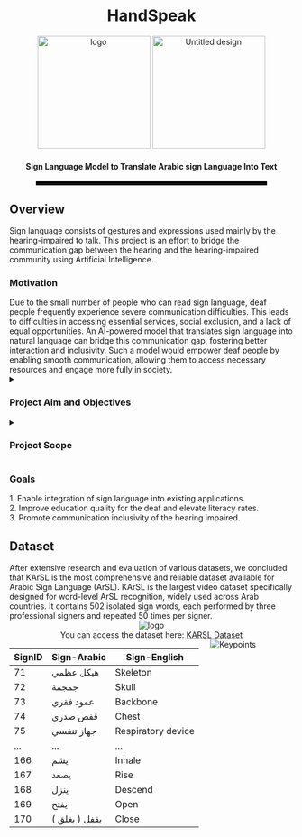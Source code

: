 <h1 align="center">HandSpeak</h1>
<div align="center">
  <img src="https://github.com/user-attachments/assets/da210bca-cbf0-4a2b-83dd-32cd73147f4d" alt="logo" width="200">
  <img src="https://github.com/user-attachments/assets/04911c8b-8202-4d12-82ac-5832100537ce" alt="Untitled design" width="200">
</div>
<h4 align="center">Sign Language Model to Translate Arabic sign Language Into Text</h4>
<div align="center">
  <hr style="border: 3px solid black; width: 80%;">
</div>
<h2 align="left">Overview</h2>
Sign language consists of gestures and expressions used mainly by the hearing-impaired to talk. This project is an effort to bridge the communication gap between the hearing and the hearing-impaired community using Artificial Intelligence.
<h3 align="left">Motivation</h3>
Due to the small number of people who can read sign language, deaf people frequently experience severe communication difficulties. This leads to difficulties in accessing essential services, social exclusion, and a lack of equal opportunities. An AI-powered model that translates sign language into natural language can bridge this communication gap, fostering better interaction and inclusivity. Such a model would empower deaf people by enabling smooth communication, allowing them to access necessary resources and engage more fully in society.
<details>
  <summary><h3 align="left">Project Aim and Objectives</h3></summary>
  
  The main aim of HandSpeak is to develop an artificial intelligence model to bridge the communication gap between Arabic spoken language and Arabic sign language by translating sign language gestures into text in real-time.

  i. Understand how sign language works, and study existing solutions and algorithms related to this project. <br>
  ii. Collect and prepare a reliable dataset of sign language gestures. Then, preprocess the data to ensure it is ready for training the model. <br>
  iii. Choose and train a machine learning model to ensure accurate and consistent predictions. <br>
  iv. Evaluate the system by testing its accuracy, usability, and real-world performance to ensure it meets user needs and expectations. <br>
  v. Document the entire development process, including design, implementation, and testing, to provide a clear and organized reference for future improvements and similar projects.

</details>
<details>
  <summary><h3 align="left">Project Scope</h3></summary>
  
  The scope of this project is to develop an artificial intelligence model that translates sign language into words in real-time, enhancing communication and accessibility for the hearing-impaired community.

  i. Ensure Real-Time Translation: Implement real-time processing to provide immediate translation of sign language to natural language. <br>
  ii. Support Arabic Language: Focus on providing accurate translation for gestures specific to Arabic sign language, catering to the needs of the Arabic-speaking community. <br>
  iii. Bridging the communication barriers between deaf people and the community.

</details>

<h3 align="left">Goals</h3>
1. Enable integration of sign language into existing applications. <br>
2. Improve education quality for the deaf and elevate literacy rates. <br>
3. Promote communication inclusivity of the hearing impaired. <br>


<h2 align="left">Dataset</h2>
After extensive research and evaluation of various datasets, we concluded that KArSL is the most comprehensive and reliable dataset available for Arabic Sign Language (ArSL). KArSL is the largest video dataset specifically designed for word-level ArSL recognition, widely used across Arab countries. It contains 502 isolated sign words, each performed by three professional signers and repeated 50 times per signer.
<div align="center">
  <img src="https://github.com/user-attachments/assets/a8fec0c9-b0a4-4c68-820d-4fcc16c6a95b" alt="logo">
</div>
<div align="center">
  You can access the dataset here: <a href="https://hamzah-luqman.github.io/KArSL/">KARSL Dataset</a>
</div>
  
 <div style="display: flex; justify-content: flex-start; align-items: flex-start;">

  <!-- Table -->
  <div style="margin-right: 20px;">
    <table>
      <thead>
        <tr>
          <th>SignID</th>
          <th>Sign-Arabic</th>
          <th>Sign-English</th>
        </tr>
      </thead>
      <tbody>
        <tr>
          <td>71</td>
          <td>هيكل عظمي</td>
          <td>Skeleton</td>
        </tr>
        <tr>
          <td>72</td>
          <td>جمجمة</td>
          <td>Skull</td>
        </tr>
        <tr>
          <td>73</td>
          <td>عمود فقري</td>
          <td>Backbone</td>
        </tr>
        <tr>
          <td>74</td>
          <td>قفص صدري</td>
          <td>Chest</td>
        </tr>
        <tr>
          <td>75</td>
          <td>جهاز تنفسي</td>
          <td>Respiratory device</td>
        </tr>
        <tr>
          <td>...</td>
          <td>...</td>
          <td>...</td>
        </tr>
        <tr>
          <td>166</td>
          <td>يشم</td>
          <td>Inhale</td>
        </tr>
        <tr>
          <td>167</td>
          <td>يصعد</td>
          <td>Rise</td>
        </tr>
        <tr>
          <td>168</td>
          <td>ينزل</td>
          <td>Descend</td>
        </tr>
        <tr>
          <td>169</td>
          <td>يفتح</td>
          <td>Open</td>
        </tr>
        <tr>
          <td>170</td>
          <td>يقفل ( يغلق )</td>
          <td>Close</td>
        </tr>
      </tbody>
    </table>
  </div>

  <!-- Image -->
  <div>
    <img src="https://github.com/user-attachments/assets/318074d9-6899-425b-b1a7-97a70b87703b" alt="Keypoints">
  </div>

</div>


